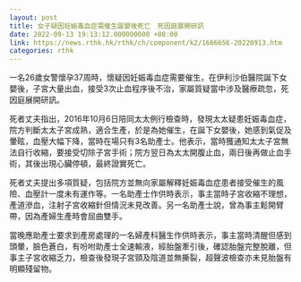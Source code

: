 ```yaml
---
layout: post
title: 女子疑因妊娠毒血症需催生誕嬰後死亡　死因庭展開研訊
date: 2022-09-13 19:13:12.000000000 +08:00
link: https://news.rthk.hk/rthk/ch/component/k2/1666656-20220913.htm
categories: rthk
---
```


一名26歲女警懷孕37周時，懷疑因妊娠毒血症需要催生，在伊利沙伯醫院誕下女嬰後，子宮大量出血，接受3次止血程序後不治，家屬質疑當中涉及醫療疏忽，死因庭展開研訊。

死者丈夫指出，2016年10月6日陪同太太例行檢查時，發現太太疑患妊娠毒血症，院方判斷太太子宮成熟，適合生產，於是為她催生，在誕下女嬰後，她感到氣促及暈眩，血壓大幅下降，當時在場只有3名助產士。他表示，當時獲通知太太子宮無法自行收縮，要接受切除子宮手術；院方翌日為太太開腹止血，兩日後再做止血手術，其後出現心臟停頓，最終證實死亡。

死者丈夫提出多項質疑，包括院方並無向家屬解釋妊娠毒血症患者接受催生的風險、血壓計一度未有運作等。一名助產士作供時表示，事主當時子宮收縮不理想，產道滲血，注射子宮收縮針但情況未見改善。另一名助產士說，曾為事主鬆開臂帶，因為產婦生產時會屈曲雙手。

當晚應助產士要求到產房處理的一名婦產科醫生作供時表示，事主當時清醒但感到頭暈，臉色蒼白，有吩咐助產士全速輸液，經胎盤牽引後，確認胎盤完整脫離，但事主子宮收縮乏力，檢查後發現子宮頸及陰道並無撕裂，超聲波檢查亦未見胎盤有明顯殘留物。
